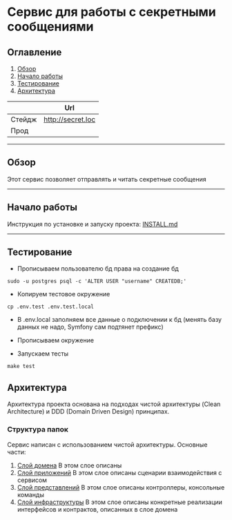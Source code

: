 # Сервис для работы с секретными сообщениями

## Оглавление

1. [Обзор](#Обзор)
2. [Начало работы](#Начало-работы)
3. [Тестирование](#тестирование)
4. [Архитектура](#Архитектура)

|        | Url               |
|--------|-------------------|
| Стейдж | http://secret.loc |
| Прод   |                   |

---

## Обзор

Этот сервис позволяет отправлять и читать секретные сообщения

---

## Начало работы

Инструкция по установке и запуску проекта: [INSTALL.md](INSTALL.md)

---

## Тестирование

- Прописываем пользователю бд права на создание бд

```shell
sudo -u postgres psql -c 'ALTER USER "username" CREATEDB;'
```

- Копируем тестовое окружение

```shell
cp .env.test .env.test.local
```

- В .env.local заполняем все данные о подключении к бд (менять базу данных не надо, Symfony сам подтянет префикс)
- Прописываем окружение

- Запускаем тесты

```shell
make test
```

## Архитектура

Архитектура проекта основана на подходах чистой архитектуры (Clean Architecture) и DDD (Domain Driven Design) принципах.

### Структура папок

Сервис написан с использованием чистой архитектуры.
Основные части:

1. [Слой домена](src/Domain)
   В этом слое описаны
2. [Слой приложений](src/Application)
   В этом слое описаны сценарии взаимодействия с сервисом
3. [Слой представлений](src/Presentation)
   В этом слое описаны контроллеры, консольные команды
4. [Слой инфраструктуры](src/Infrastructure)
   В этом слое описаны конкретные реализации интерфейсов и контрактов, описанных в слое домена
